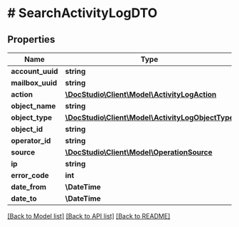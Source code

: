 # # SearchActivityLogDTO

## Properties

Name | Type | Description | Notes
------------ | ------------- | ------------- | -------------
**account_uuid** | **string** |  |
**mailbox_uuid** | **string** |  | [optional]
**action** | [**\DocStudio\Client\Model\ActivityLogAction**](ActivityLogAction.md) |  | [optional]
**object_name** | **string** |  | [optional]
**object_type** | [**\DocStudio\Client\Model\ActivityLogObjectType**](ActivityLogObjectType.md) |  | [optional]
**object_id** | **string** |  | [optional]
**operator_id** | **string** |  | [optional]
**source** | [**\DocStudio\Client\Model\OperationSource**](OperationSource.md) |  | [optional]
**ip** | **string** |  | [optional]
**error_code** | **int** |  | [optional]
**date_from** | **\DateTime** |  | [optional]
**date_to** | **\DateTime** |  | [optional]

[[Back to Model list]](../../README.md#models) [[Back to API list]](../../README.md#endpoints) [[Back to README]](../../README.md)
